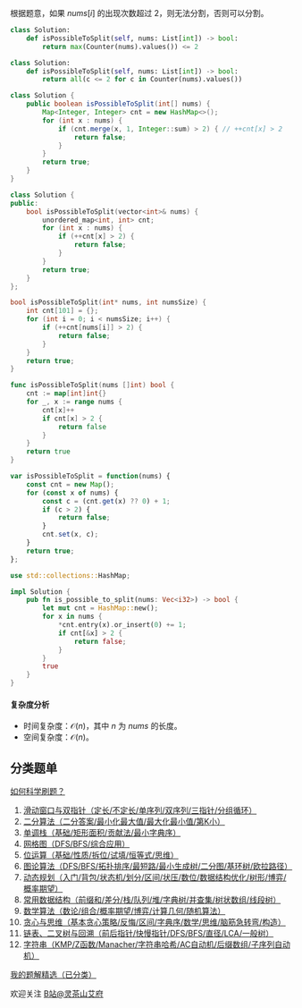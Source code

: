 根据题意，如果 $\textit{nums}[i]$ 的出现次数超过 $2$，则无法分割，否则可以分割。

```py [sol-Python3]
class Solution:
    def isPossibleToSplit(self, nums: List[int]) -> bool:
        return max(Counter(nums).values()) <= 2
```

```py [sol-Python3 写法二]
class Solution:
    def isPossibleToSplit(self, nums: List[int]) -> bool:
        return all(c <= 2 for c in Counter(nums).values())
```

```java [sol-Java]
class Solution {
    public boolean isPossibleToSplit(int[] nums) {
        Map<Integer, Integer> cnt = new HashMap<>();
        for (int x : nums) {
            if (cnt.merge(x, 1, Integer::sum) > 2) { // ++cnt[x] > 2
                return false;
            }
        }
        return true;
    }
}
```

```cpp [sol-C++]
class Solution {
public:
    bool isPossibleToSplit(vector<int>& nums) {
        unordered_map<int, int> cnt;
        for (int x : nums) {
            if (++cnt[x] > 2) {
                return false;
            }
        }
        return true;
    }
};
```

```c [sol-C]
bool isPossibleToSplit(int* nums, int numsSize) {
    int cnt[101] = {};
    for (int i = 0; i < numsSize; i++) {
        if (++cnt[nums[i]] > 2) {
            return false;
        }
    }
    return true;
}
```

```go [sol-Go]
func isPossibleToSplit(nums []int) bool {
    cnt := map[int]int{}
    for _, x := range nums {
        cnt[x]++
        if cnt[x] > 2 {
            return false
        }
    }
    return true
}
```

```js [sol-JS]
var isPossibleToSplit = function(nums) {
    const cnt = new Map();
    for (const x of nums) {
        const c = (cnt.get(x) ?? 0) + 1;
        if (c > 2) {
            return false;
        }
        cnt.set(x, c);
    }
    return true;
};
```

```rust [sol-Rust]
use std::collections::HashMap;

impl Solution {
    pub fn is_possible_to_split(nums: Vec<i32>) -> bool {
        let mut cnt = HashMap::new();
        for x in nums {
            *cnt.entry(x).or_insert(0) += 1;
            if cnt[&x] > 2 {
                return false;
            }
        }
        true
    }
}
```

#### 复杂度分析

- 时间复杂度：$\mathcal{O}(n)$，其中 $n$ 为 $\textit{nums}$ 的长度。
- 空间复杂度：$\mathcal{O}(n)$。

## 分类题单

[如何科学刷题？](https://leetcode.cn/circle/discuss/RvFUtj/)

1. [滑动窗口与双指针（定长/不定长/单序列/双序列/三指针/分组循环）](https://leetcode.cn/circle/discuss/0viNMK/)
2. [二分算法（二分答案/最小化最大值/最大化最小值/第K小）](https://leetcode.cn/circle/discuss/SqopEo/)
3. [单调栈（基础/矩形面积/贡献法/最小字典序）](https://leetcode.cn/circle/discuss/9oZFK9/)
4. [网格图（DFS/BFS/综合应用）](https://leetcode.cn/circle/discuss/YiXPXW/)
5. [位运算（基础/性质/拆位/试填/恒等式/思维）](https://leetcode.cn/circle/discuss/dHn9Vk/)
6. [图论算法（DFS/BFS/拓扑排序/最短路/最小生成树/二分图/基环树/欧拉路径）](https://leetcode.cn/circle/discuss/01LUak/)
7. [动态规划（入门/背包/状态机/划分/区间/状压/数位/数据结构优化/树形/博弈/概率期望）](https://leetcode.cn/circle/discuss/tXLS3i/)
8. [常用数据结构（前缀和/差分/栈/队列/堆/字典树/并查集/树状数组/线段树）](https://leetcode.cn/circle/discuss/mOr1u6/)
9. [数学算法（数论/组合/概率期望/博弈/计算几何/随机算法）](https://leetcode.cn/circle/discuss/IYT3ss/)
10. [贪心与思维（基本贪心策略/反悔/区间/字典序/数学/思维/脑筋急转弯/构造）](https://leetcode.cn/circle/discuss/g6KTKL/)
11. [链表、二叉树与回溯（前后指针/快慢指针/DFS/BFS/直径/LCA/一般树）](https://leetcode.cn/circle/discuss/K0n2gO/)
12. [字符串（KMP/Z函数/Manacher/字符串哈希/AC自动机/后缀数组/子序列自动机）](https://leetcode.cn/circle/discuss/SJFwQI/)

[我的题解精选（已分类）](https://github.com/EndlessCheng/codeforces-go/blob/master/leetcode/SOLUTIONS.md)

欢迎关注 [B站@灵茶山艾府](https://space.bilibili.com/206214)
